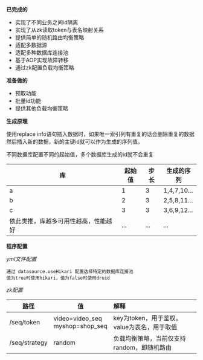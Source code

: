 **已完成的**

- 实现了不同业务之间id隔离
- 实现了从zk读取token与表名映射关系
- 提供简单的随机路由均衡策略
- 适配多数据源
- 适配多种数据库连接池
- 基于AOP实现故障转移
- 通过zk配置负载均衡策略

**准备做的**

- 预取功能
- 批量id功能
- 提供其他负载均衡策略

**生成原理**

使用replace info语句插入数据时，如果唯一索引列有重复的话会删除重复的数据然后插入新的数据，新的主键id就可以作为生成的序列值。

不同数据库配置不同的起始值，多个数据库生成的id就不会重复

| 库                  | 起始值 | 步长  | 生成的序列       |
|--------------------|-----|-----|-------------|
| a                  | 1   | 3   | 1,4,7,10... |
| b                  | 2   | 3   | 2,5,8,11... |
| c                  | 3   | 3   | 3,6,9,12... |
| 依此类推，库越多可用性越高，性能越好 | ... | ... | ...         |

**程序配置**

*yml文件配置*

    通过 datasource.useHikari 配置选择特定的数据库连接池
    值为true时使用hikari，值为false时使用druid

*zk配置*

| 路径            | 值                                    | 解释                           |
|---------------|--------------------------------------|:-----------------------------|
| /seq/token    | video=video_seq <br/>myshop=shop_seq | key为token，用于鉴权。value为表名，用于取值 |
| /seq/strategy | random                               | 负载均衡策略，当前仅支持random，即随机路由     |

